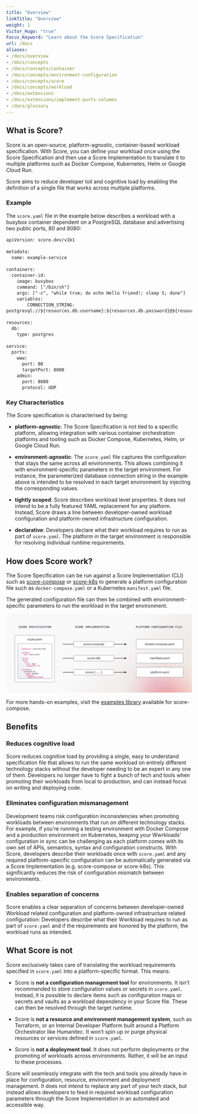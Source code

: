 ```yaml
---
title: "Overview"
linkTitle: "Overview"
weight: 1
Victor_Hugo: "true"
Focus_Keyword: "Learn about the Score Specification"
url: /docs
aliases:
- /docs/overview
- /docs/concepts
- /docs/concepts/container
- /docs/concepts/environment-configuration
- /docs/concepts/score
- /docs/concepts/workload
- /docs/extensions
- /docs/extensions/implement-ports-volumes
- /docs/glossary
---
```


## What is Score?

Score is an open-source, platform-agnostic, container-based workload specification. With Score, you can define your workload once using the Score Specification and then use a Score Implementation to translate it to multiple platforms such as Docker Compose, Kubernetes, Helm or Google Cloud Run.

Score aims to reduce developer toil and cognitive load by enabling the definition of a single file that works across multiple platforms.

### Example

The `score.yaml` file in the example below describes a workload with a busybox container dependent on a PostgreSQL database and advertising two public ports, 80 and 8080:

```
apiVersion: score.dev/v1b1

metadata:
  name: example-service

containers:
  container-id:
    image: busybox
    command: ["/bin/sh"]
    args: ["-c", "while true; do echo Hello friend!; sleep 5; done"]
    variables:
        CONNECTION_STRING: postgresql://${resources.db.username}:${resources.db.password}@${resources.db.host}:${resources.db.port}/${resources.db.name}

resources:
  db:
    type: postgres

service:
  ports:
    www:
      port: 80
      targetPort: 8080
    admin:
      port: 8080
      protocol: UDP
```

### Key Characteristics

The Score specification is characterised by being:

- **platform-agnostic**: The Score Specification is not tied to a specific platform, allowing integration with various container orchestration platforms and tooling such as Docker Compose, Kubernetes, Helm, or Google Cloud Run.

- **environment-agnostic**: The `score.yaml` file captures the configuration that stays the same across all environments. This allows combining it with environment-specific parameters in the target environment. For instance, the parameterized database connection string in the example above is intended to be resolved in each target environment by injecting the corresponding values.

- **tightly scoped**: Score describes workload level properties. It does not intend to be a fully featured YAML replacement for any platform. Instead, Score draws a line between developer-owned workload configuration and platform-owned infrastructure configuration.

- **declarative**: Developers declare what their workload requires to run as part of `score.yaml`. The platform in the target environment is responsible for resolving individual runtime requirements.

## How does Score work?

The Score Specification can be run against a Score Implementation (CLI) such as [score-compose](/docs/score-implementation/score-compose) or [score-k8s](/docs/score-implementation/score-k8s/) to generate a platform configuration file such as `docker-compose.yaml` or a Kubernetes `manifest.yaml` file.

The generated configuration file can then be combined with environment-specific parameters to run the workload in the target environment.

![how-score-works](/images/how-score-works.png)

For more hands-on examples, visit the [examples library](https://github.com/score-spec/score-compose/tree/main/examples) available for score-compose.

## Benefits

### Reduces cognitive load

Score reduces cognitive load by providing a single, easy to understand specification file that allows to run the same workload on entirely different technology stacks without the developer needing to be an expert in any one of them. Developers no longer have to fight a bunch of tech and tools when promoting their workloads from local to production, and can instead focus on writing and deploying code.

### Eliminates configuration mismanagement

Development teams risk configuration inconsistencies when promoting workloads between environments that run on different technology stacks. For example, if you're running a testing environment with Docker Compose and a production environment on Kubernetes, keeping your Wwrkloads' configuration in sync can be challenging as each platform comes with its own set of APIs, semantics, syntax and configuration constructs. With Score, developers describe their workloads once with `score.yaml` and any required platform-specific configuration can be automatically generated via a Score Implementation (e.g. score-compose or score-k8s). This significantly reduces the risk of configuration mismatch between environments.

### Enables separation of concerns

Score enables a clear separation of concerns between developer-owned Workload related configuration and platform-owned infrastructure related configuration: Developers describe what their Wwrkload requires to run as part of `score.yaml` and if the requirements are honored by the platform, the workload runs as intended.

## What Score is not

Score exclusively takes care of translating the workload requirements specified in `score.yaml` into a platform-specific format. This means:

- Score is **not a configuration management tool** for environments. It isn't recommended to store configuration values or secrets in `score.yaml`. Instead, it is possible to declare items such as configuration maps or secrets and vaults as a workload dependency in your Score file. These can then be resolved through the target runtime.

- Score is **not a resource and environment management system**, such as Terraform, or an Internal Developer Platform built around a Platform Orchestrator like Humanitec. It won’t spin up or purge physical resources or services defined in `score.yaml`.

- Score is **not a deployment tool**. It does not perform deployments or the promoting of workloads across environments. Rather, it will be an input to these processes.

Score will seamlessly integrate with the tech and tools you already have in place for configuration, resource, environment and deployment management. It does not intend to replace any part of your tech stack, but instead allows developers to feed in required workload configuration parameters through the Score Implementation in an automated and accessible way.
